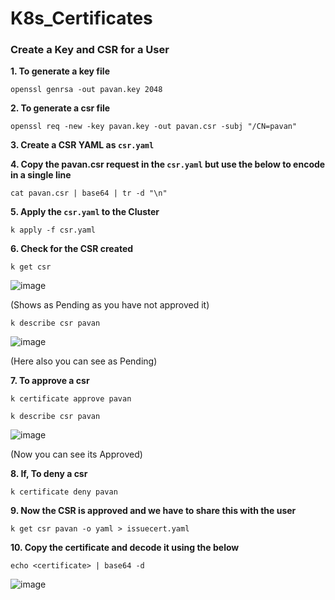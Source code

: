 # K8s_Certificates

### Create a Key and CSR for a User

**1. To generate a key file**
```
openssl genrsa -out pavan.key 2048
```

**2. To generate a csr file**
```
openssl req -new -key pavan.key -out pavan.csr -subj "/CN=pavan"
```

**3. Create a CSR YAML as `csr.yaml`**

**4. Copy the pavan.csr request in the `csr.yaml` but use the below to encode in a single line**
```
cat pavan.csr | base64 | tr -d "\n"
```

**5. Apply the `csr.yaml` to the Cluster**
```
k apply -f csr.yaml
```

**6. Check for the CSR created**
```
k get csr
```
![image](https://github.com/user-attachments/assets/ecf627a8-243a-40e9-ab0e-615e3b09ceaa)

(Shows as Pending as you have not approved it)

```
k describe csr pavan
```
![image](https://github.com/user-attachments/assets/adde8245-5d76-4ab6-86c0-dfef9986d66f)

(Here also you can see as Pending)

**7. To approve a csr**
```
k certificate approve pavan
```
```
k describe csr pavan
```
![image](https://github.com/user-attachments/assets/fa3baa79-b5ce-4184-ba27-599c31f3712f)

(Now you can see its Approved)

**8. If, To deny a csr**
```
k certificate deny pavan
```

**9. Now the CSR is approved and we have to share this with the user**
```
k get csr pavan -o yaml > issuecert.yaml
```

**10. Copy the certificate and decode it using the below**
```
echo <certificate> | base64 -d
```
![image](https://github.com/user-attachments/assets/64f4b248-c5f5-413f-a06c-b50002abb500)

